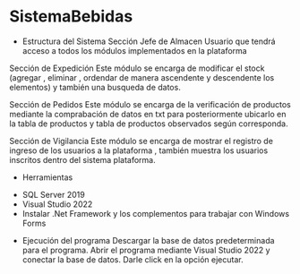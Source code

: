 # SistemaBebidas
* Estructura del Sistema
Sección Jefe de Almacen
Usuario que tendrá acceso a todos los módulos implementados en la plataforma

Sección de Expedición 
Este módulo se encarga de modificar el stock (agregar , 
eliminar , ordendar de manera ascendente y descendente los elementos)
y también una busqueda de datos.

Sección  de Pedidos 
Este módulo se encarga de la verificación de productos mediante la comprabación de datos en txt
para posteriormente ubicarlo en la tabla de productos y tabla de productos observados según corresponda.

Sección de Vigilancia 
Este módulo se encarga de mostrar el registro de ingreso de los usuarios a la plataforma , también muestra 
los usuarios inscritos dentro del sistema plataforma.

* Herramientas
- SQL Server 2019
- Visual Studio 2022
- Instalar .Net Framework y los complementos para trabajar con Windows Forms


* Ejecución del programa
Descargar la base de datos predeterminada para el programa.
Abrir el programa mediante Visual Studio 2022 y conectar la base de datos.
Darle click en la opción ejecutar.
